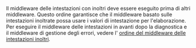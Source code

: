 Il middleware delle intestazioni con inoltri deve essere eseguito prima di altri middleware. Questo ordine garantisce che il middleware basato sulle intestazioni inoltrate possa usare i valori di intestazione per l'elaborazione. Per eseguire il middleware delle intestazioni in avanti dopo la diagnostica e il middleware di gestione degli errori, vedere l' [ordine del middleware delle intestazioni inoltri](xref:host-and-deploy/proxy-load-balancer#fhmo).